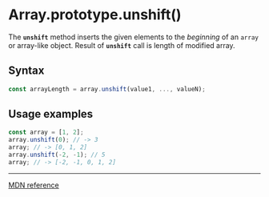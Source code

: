 # Array.prototype.unshift()

The **`unshift`** method inserts the given elements to the _beginning_ of an `array` or array-like object.
Result of **`unshift`** call is length of modified array.

## Syntax

```js
const arrayLength = array.unshift(value1, ..., valueN);
```

## Usage examples

```js
const array = [1, 2];
array.unshift(0); // -> 3
array; // -> [0, 1, 2]
array.unshift(-2, -1); // 5
array; // -> [-2, -1, 0, 1, 2]
```

---

[MDN reference](https://developer.mozilla.org/en-US/docs/Web/JavaScript/Reference/Global_Objects/Array/unshift)
